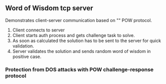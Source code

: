 ## Word of Wisdom tcp server

Demonstrates client-server communication based on "" POW protocol.
1. Client connects to server
2. Client starts auth process and gets challenge task to solve.
3. As soon as calculated the solution has to be sent to the server for quick validation.
4. Server validates the solution and sends random word of wisdom in positive case.  


### Protection from DOS attacks with POW challenge-response protocol

